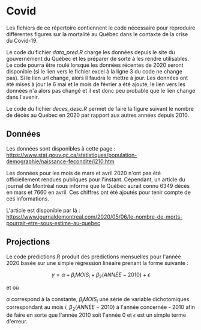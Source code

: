 # Covid
Les fichiers de ce répertoire contiennent le code nécessaire pour reproduire différentes figures sur la mortalité au Québec dans le contaxte de la crise du Covid-19. 

Le code du fichier _data_pred.R_ charge les données depuis le site du gouvernement du Québec et les préparer de sorte à les rendre utilisables. Le code pourra être roulé lorsque les données récentes de 2020 seront disponible (si le lien vers le fichier excel à la ligne 3 du code ne change pas). Si le lien url change, alors il faudra le mettre à jour. Les données ont été mises à jour le 6 mai et le mois de février a été ajouté, le lien vers les données n'a alors pas changé et il est donc peu probable que le lien change dans l'avenir. 

Le code du fichier _deces_desc.R_ permet de faire la figure suivant le nombre de décès au Québec en 2020 par rapport aux autres années depuis 2010. 

## Données
Les données sont disponibles à cette page : https://www.stat.gouv.qc.ca/statistiques/population-demographie/naissance-fecondite/i210.htm

Les données pour les mois de mars et avril 2020 n'ont pas été officiellement rendues publiques pour l'instant. Cependant, un article du journal de Montréal nous informe que le Québec aurait connu 6349 décès en mars et 7660 en avril. Ces chiffres ont été ajoutés pour tenir compte de ces informations.

L'article est disponible par là : https://www.journaldemontreal.com/2020/05/06/le-nombre-de-morts-pourrait-etre-sous-estime-au-quebec


## Projections
Le code predictions.R produit des prédictions mensuelles pour l'année 2020 basée sur une simple régression linéaire prenant la forme suivante : 

$$\gamma = \alpha + \beta_{i}MOIS_i + \beta_2(ANNÉE-2010) + \epsilon $$

et où

$\alpha$ correspond à la constante, $\beta_{i}MOIS_i$ une série de variable dichotomiques correspondant au mois $i$, $\beta_2(ANNÉE-2010)$ à l'année concernée - 2010 afin de faire en sorte que l'année 2010 soit l'année 0 et $\epsilon$ est un simple terme d'erreur. 